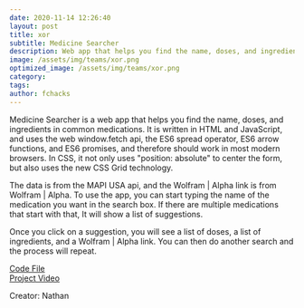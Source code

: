 ```yaml
---
date: 2020-11-14 12:26:40
layout: post
title: xor
subtitle: Medicine Searcher
description: Web app that helps you find the name, doses, and ingredients in common medications
image: /assets/img/teams/xor.png
optimized_image: /assets/img/teams/xor.png
category:
tags:
author: fchacks
---
```


Medicine Searcher is a web app that helps you find the name, doses, and ingredients in common medications. It is written in HTML and JavaScript, and uses the web window.fetch api, the ES6 spread operator, ES6 arrow functions, and ES6 promises, and therefore should work in most modern browsers. In CSS, it not only uses "position: absolute" to center the form, but also uses the new CSS Grid technology.

The data is from the MAPI USA api, and the Wolfram \| Alpha link is from Wolfram \| Alpha. To use the app, you can start typing the name of the medication you want in the search box. If there are multiple medications that start with that, It will show a list of suggestions.

Once you click on a suggestion, you will see a list of doses, a list of ingredients, and a Wolfram \| Alpha link. You can then do another search and the process will repeat.

<a href="https://repl.it/@nthnchu/Medicine-Searcher-FCHacks-2020">Code File</a> <br>
<a href="https://drive.google.com/file/d/1DBqTYGF8ZGDEtbeiFQ7VtMn52jYr0E8b/view?usp=sharing">Project Video</a>

Creator: Nathan
